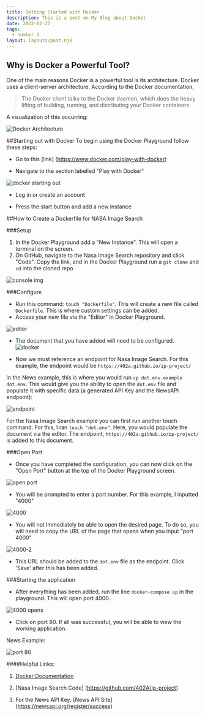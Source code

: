 ```yaml
---
title: Getting Started with Docker
description: This is a post on My Blog about Docker
date: 2022-02-27
tags:
  - number 2
layout: layouts/post.njk
---
```

## Why is Docker a Powerful Tool?
One of the main reasons Docker is a powerful tool is its architecture. Docker uses a client-server architecture.  According to the Docker documentation, 

> The Docker client talks to the Docker daemon, which does the heavy lifting of building, running, and distributing your Docker containers

A visualization of this occurring: 

![Docker Architecture](https://dev-to-uploads.s3.amazonaws.com/uploads/articles/93vcr7djmemx2nmhhpjh.png)

##Starting out with Docker
To begin using the Docker Playground follow these steps:

- Go to this [link] (https://www.docker.com/play-with-docker)

- Navigate to the section labelled "Play with Docker" 

![docker starting out](https://dev-to-uploads.s3.amazonaws.com/uploads/articles/sfbcnjvw0qda1bqcb6k6.png)

- Log in or create an account 

- Press the start button and add a new instance

##How to Create a Dockerfile for NASA Image Search 

###Setup
1. In the Docker Playground add a "New Instance". This will open a terminal on the screen.  
2. On GitHub, navigate to the Nasa Image Search repository and click "Code". Copy the link, and in the Docker Playground run a `git clone` and `cd` into the cloned repo

![console img](https://dev-to-uploads.s3.amazonaws.com/uploads/articles/020s6mni2vvicqv5l5ws.png)

###Configure
- Run this command: `touch "Dockerfile"`.  This will create a new file called `Dockerfile`.  This is where custom settings can be added.  
- Access your new file via the "Editor" in Docker Playground.

![editor](https://dev-to-uploads.s3.amazonaws.com/uploads/articles/76ai4xr31j3okbmgs7us.png)
- The document that you have added will need to be configured.
![docker](https://dev-to-uploads.s3.amazonaws.com/uploads/articles/422splygsghkjwzevfqh.png)

- Now we must reference an endpoint for Nasa Image Search.  For this example, the endpoint would be `https://402a.github.io/ip-project/ `

In the News example, this is where you would run `cp dot.env.example dot.env`.  This would give you the ability to open the `dot.env` file and populate it with specific data (a generated API Key and the NewsAPI endpoint): 

![endpoint](https://dev-to-uploads.s3.amazonaws.com/uploads/articles/2knch7l4au6j24mc9r6u.png)

For the Nasa Image Search example you can first run another touch command.  For this, I ran `touch "dot.env"`.  Here, you would populate the document via the editor.  The endpoint, `https://402a.github.io/ip-project/` is added to this document.

###Open Port
- Once you have completed the configuration, you can now click on the "Open Port" button at the top of the Docker Playground screen. 

![open port](https://dev-to-uploads.s3.amazonaws.com/uploads/articles/vjzx72eplr2v78h1zy7o.png)

- You will be prompted to enter a port number. For this example, I inputted "4000"

![4000](https://dev-to-uploads.s3.amazonaws.com/uploads/articles/jkekv4f9upqnive80vp2.png) 

- You will not immediately be able to open the desired page.  To do so, you will need to copy the URL of the page that opens when you input "port 4000".

![4000-2](https://dev-to-uploads.s3.amazonaws.com/uploads/articles/2e45rv2rykod77l3o6sp.png)

- This URL should be added to the `dot.env` file as the endpoint.  Click 'Save' after this has been added. 

###Starting the application
- After everything has been added, run the line `docker-compose up` in the playground. This will open port 4000.  

![4000 opens](https://dev-to-uploads.s3.amazonaws.com/uploads/articles/65tvbvpbf9qjn1dfpwxd.png)

- Click on port 80.  If all was successful, you will be able to view the working application. 

News Example: 

![port 80](https://dev-to-uploads.s3.amazonaws.com/uploads/articles/9i9r7ievvr858cwuxva8.png)



####Helpful Links:

1. [Docker Documentation](https://docs.docker.com/get-started/overview/)

2. [Nasa Image Search Code] (https://github.com/402A/ip-project)

3. For the News API Key: [News API Site] (https://newsapi.org/register/success)


